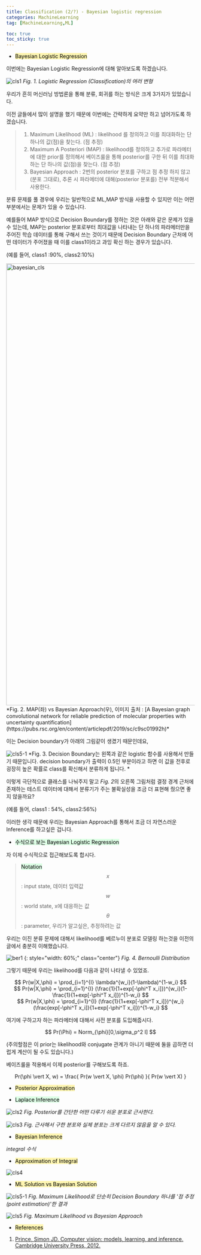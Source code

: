 ```yaml
---
title: Classification (2/?) - Bayesian logistic regression
categories: MachineLearning
tag: [MachineLearning,ML]

toc: true
toc_sticky: true
---
```


- <mark style='background-color: #fff5b1'> Bayesian Logistic Regression </mark>

이번에는 Bayesian Logistic Regression에 대해 알아보도록 하겠습니다.

![cls1](https://user-images.githubusercontent.com/48202736/107110376-b2d4d400-688a-11eb-832b-4cbb5babc175.png)
*Fig. 1. Logistic Regression (Classification)의 여러 변형*

우리가 흔히 머신러닝 방법론을 통해 분류, 회귀를 하는 방식은 크게 3가지가 있었습니다.

이전 글들에서 많이 설명을 했기 때문에 이번에는 간략하게 요약만 하고 넘어가도록 하겠습니다.

> 1. Maximum Likelihood (ML) : likelihood 를 정의하고 이를 최대화하는 단 하나의 값(점)을 찾는다. (점 추정) <br>
> 2. Maximum A Posteriori (MAP) : likelihood를 정의하고 추가로 파라메터에 대한 prior를 정의해서 베이즈룰을 통해 posterior를 구한 뒤 이를 최대화하는 단 하나의 값(점)을 찾는다. (점 추정) <br>
> 3. Bayesian Approach : 2번의 posterior 분포를 구하고 점 추정 하지 않고(분포 그대로), 추론 시 파라메터에 대해(posterior 분포를) 전부 적분해서 사용한다. <br>

분류 문제를 풀 경우에 우리는 일반적으로 ML,MAP 방식을 사용할 수 있지만 이는 어떤 부분에서는 문제가 있을 수 있습니다. 

예를들어 MAP 방식으로 Decision Boundary를 정하는 것은 아래와 같은 문제가 있을 수 있는데, 
MAP는 posterior 분포로부터 최대값을 나타내는 단 하나의 파라메터만을 주어진 학습 데이터를 통해 구해서 쓰는 것이기 때문에 Decision Boundary 근처에 어떤 데이터가 주어졌을 때 이를 class1이라고 과잉 확신 하는 경우가 있습니다. 

(예를 들어, class1 :90%, class2:10%) 

<img width="1182" alt="bayesian_cls" src="https://user-images.githubusercontent.com/48202736/107111166-0c400180-6891-11eb-93d1-6f6a16fba8b4.png">
*Fig. 2. MAP(좌) vs Bayesian Approach(우), 이미지 출처 : [A Bayesian graph convolutional network for reliable prediction of molecular properties with uncertainty quantification](https://pubs.rsc.org/en/content/articlepdf/2019/sc/c9sc01992h)*

이는 Decision boundary가 아래의 그림같이 생겼기 때문인데요,

![cls5-1](https://user-images.githubusercontent.com/48202736/107110383-b8321e80-688a-11eb-9d60-901e301a7f81.png)
*Fig. 3. Decision Boundary는 왼쪽과 같은 logistic 함수를 사용해서 만들기 때문입니다. decision boundary가 출력이 0.5인 부분이라고 하면 이 값을 전후로 굉장히 높은 확률로 class를 확신해서 분류하게 됩니다. *

이렇게 극단적으로 클래스를 나눠주지 말고 *Fig. 2*의 오른쪽 그림처럼 결정 경계 근처에 존재하는 테스트 데이터에 대해서 분류기가 주는 불확실성을 조금 더 표현해 줬으면 좋지 않을까요?

(예를 들어, class1 : 54%, class2:56%)

이러한 생각 때문에 우리는 Bayesian Approach를 통해서 조금 더 자연스러운 Inference를 하고싶은 겁니다.

- <mark style='background-color: #dcffe4'> 수식으로 보는 Bayesian Logistic Regression </mark>

자 이제 수식적으로 접근해보도록 합시다.

> <mark style='background-color: #dcffe4'> Notation </mark> <br>
> $$ x $$ : input state, 데이터 입력값 <br>
> $$ w $$ : world state, x에 대응하는 값 <br>
> $$ \theta $$ : parameter, 우리가 알고싶은, 추정하려는 값 <br>

우리는 이진 분류 문제에 대해서 likelihood를 베르누이 분포로 모델링 하는것을 이전의 글에서 충분히 이해했습니다.

![ber1](https://user-images.githubusercontent.com/48202736/106453016-04b4dd00-64cc-11eb-9278-625d36eaa5be.png)
{: style="width: 60%;" class="center"}
*Fig. 4. Bernoulli Distribution*

그렇기 때문에 우리는 likelihood를 다음과 같이 나타낼 수 있었죠.

<center>$$ Pr(w|X,\phi) = \prod_{i=1}^{I} \lambda^{w_i}(1-\lambda)^{1-w_i} $$</center>

<center>$$ Pr(w|X,\phi) = \prod_{i=1}^{I} (\frac{1}{1+exp[-\phi^T x_i]})^{w_i}(1-\frac{1}{1+exp[-\phi^T x_i]})^{1-w_i} $$</center>

<center>$$ Pr(w|X,\phi) = \prod_{i=1}^{I} (\frac{1}{1+exp[-\phi^T x_i]})^{w_i}(\frac{exp[-\phi^T x_i]}{1+exp[-\phi^T x_i]})^{1-w_i} $$</center>

여기에 구하고자 하는 파라메터에 대해서 사전 분포를 도입해줍시다.

<center>$$ Pr(\Phi) = Norm_{\phi}[0,\sigma_p^2 I] $$</center> 

(주의할점은 이 prior는 likelihood와 conjugate 관계가 아니기 때문에 둘을 곱하면 더럽게 계산이 될 수도 있습니다.)

베이즈룰을 적용해서 이제 posterior를 구해보도록 하죠.

<center>Pr(\phi \vert X, w) = \frac{ Pr(w \vert X, \phi) Pr(\phi) }{ Pr(w \vert X) }</center>



- <mark style='background-color: #fff5b1'> Posterior Approximation </mark>

- <mark style='background-color: #dcffe4'> Laplace Inference </mark>

![cls2](https://user-images.githubusercontent.com/48202736/107110380-b700f180-688a-11eb-8e65-ce0e99f29e0e.png)
*Fig. Posterior를 간단한 어떤 다루기 쉬운 분포로 근사한다.*

![cls3](https://user-images.githubusercontent.com/48202736/107110381-b700f180-688a-11eb-937e-d3340fba0dc5.png)
*Fig. 근사해서 구한 분포와 실제 분포는 크게 다르지 않음을 알 수 있다.*

- <mark style='background-color: #fff5b1'> Bayesian Inference </mark>

*integral 수식*

- <mark style='background-color: #fff5b1'> Approximation of Integral </mark>

![cls4](https://user-images.githubusercontent.com/48202736/107110382-b7998800-688a-11eb-9cca-bd4eccac089c.png)

- <mark style='background-color: #fff5b1'> ML Solution vs Bayesian Solution </mark>

![cls5-1](https://user-images.githubusercontent.com/48202736/107110383-b8321e80-688a-11eb-9d60-901e301a7f81.png)
*Fig. Maximum Likelihood로 단순히 Decision Boundary 하나를 '점 추정(point estimation)'한 결과*

![cls5](https://user-images.githubusercontent.com/48202736/107110384-b8cab500-688a-11eb-89af-1f1033e883c6.png)
*Fig. Maximum Likelihood vs Bayesian Approach*



- <mark style='background-color: #fff5b1'> References </mark>

1. [Prince, Simon JD. Computer vision: models, learning, and inference. Cambridge University Press, 2012.](http://www.computervisionmodels.com/)
